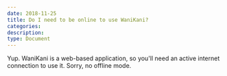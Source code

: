 ```yaml
---
date: 2018-11-25
title: Do I need to be online to use WaniKani?
categories:
description:
type: Document
---
```

Yup. WaniKani is a web-based application, so you'll need an active internet connection to use it. Sorry, no offline mode.
